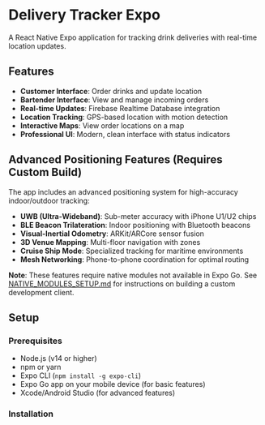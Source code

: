 # Delivery Tracker Expo

A React Native Expo application for tracking drink deliveries with real-time location updates.

## Features

- **Customer Interface**: Order drinks and update location
- **Bartender Interface**: View and manage incoming orders
- **Real-time Updates**: Firebase Realtime Database integration
- **Location Tracking**: GPS-based location with motion detection
- **Interactive Maps**: View order locations on a map
- **Professional UI**: Modern, clean interface with status indicators

## Advanced Positioning Features (Requires Custom Build)

The app includes an advanced positioning system for high-accuracy indoor/outdoor tracking:

- **UWB (Ultra-Wideband)**: Sub-meter accuracy with iPhone U1/U2 chips
- **BLE Beacon Trilateration**: Indoor positioning with Bluetooth beacons
- **Visual-Inertial Odometry**: ARKit/ARCore sensor fusion
- **3D Venue Mapping**: Multi-floor navigation with zones
- **Cruise Ship Mode**: Specialized tracking for maritime environments
- **Mesh Networking**: Phone-to-phone coordination for optimal routing

**Note**: These features require native modules not available in Expo Go. See [NATIVE_MODULES_SETUP.md](./NATIVE_MODULES_SETUP.md) for instructions on building a custom development client.

## Setup

### Prerequisites

- Node.js (v14 or higher)
- npm or yarn
- Expo CLI (`npm install -g expo-cli`)
- Expo Go app on your mobile device (for basic features)
- Xcode/Android Studio (for advanced features)

### Installation
